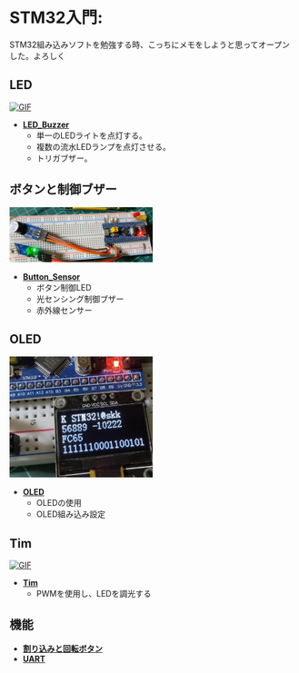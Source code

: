 # **STM32入門**:  
STM32組み込みソフトを勉強する時、こっちにメモをしようと思ってオープンした。よろしく

## LED
<a href="https://github.com/soukenki/Embedded_Software/blob/main/STM32F103C8T6/LED_Buzzer/LED.gif"><img alt="GIF" src="https://github.com/soukenki/Embedded_Software/blob/main/STM32F103C8T6/LED_Buzzer/LED.gif?raw=true"/>

   - [**LED_Buzzer**](https://github.com/soukenki/Embedded_Software/tree/main/STM32F103C8T6/LED_Buzzer)  
      - 単一のLEDライトを点灯する。
      - 複数の流水LEDランプを点灯させる。
      - トリガブザー。
	  

## ボタンと制御ブザー　
<a href="/STM32F103C8T6/Button_Sensor/Button_Sensor.jpg"><img src="/STM32F103C8T6/Button_Sensor/Button_Sensor.jpg" width="50%"></img>  
  
   - [**Button_Sensor**](https://github.com/soukenki/Embedded_Software/tree/main/STM32F103C8T6/Button_Sensor)  
      - ボタン制御LED
      - 光センシング制御ブザー
      - 赤外線センサー

## OLED
<a href="/STM32F103C8T6/OLED/testOLED.jpg"><img src="/STM32F103C8T6/OLED/testOLED.jpg" width="50%"></img>  
  
   - [**OLED**](https://github.com/soukenki/Embedded_Software/tree/main/STM32F103C8T6/OLED)  
      - OLEDの使用
      - OLED組み込み設定

## Tim
<a href="https://github.com/soukenki/Embedded_Software/blob/main/STM32F103C8T6/Tim/ControlLED_PWM.gif"><img alt="GIF" src="https://github.com/soukenki/Embedded_Software/blob/main/STM32F103C8T6/Tim/ControlLED_PWM.gif?raw=true"/>

   - [**Tim**](https://github.com/soukenki/Embedded_Software/tree/main/STM32F103C8T6/Tim) 
      - PWMを使用し、LEDを調光する
		
## 機能
   - [**割り込みと回転ボタン**](https://github.com/soukenki/Embedded_Software/tree/main/STM32F103C8T6/RotaryEncoder)  
   - [**UART**](https://github.com/soukenki/Embedded_Software/tree/main/STM32F103C8T6/UART)  
   
   
<!---
STM32的手册
--->
